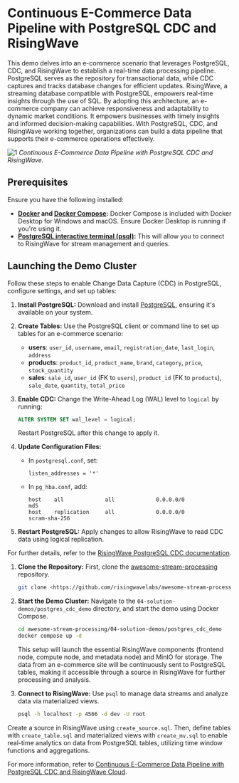 # Continuous E-Commerce Data Pipeline with PostgreSQL CDC and RisingWave

This demo delves into an e-commerce scenario that leverages PostgreSQL, CDC, and RisingWave to establish a real-time data processing pipeline. PostgreSQL serves as the repository for transactional data, while CDC captures and tracks database changes for efficient updates. RisingWave, a streaming database compatible with PostgreSQL, empowers real-time insights through the use of SQL. By adopting this architecture, an e-commerce company can achieve responsiveness and adaptability to dynamic market conditions. It empowers businesses with timely insights and informed decision-making capabilities. With PostgreSQL, CDC, and RisingWave working together, organizations can build a data pipeline that supports their e-commerce operations effectively.

![1](https://github.com/user-attachments/assets/e7f59bee-9d7f-487a-ad62-5b5a6d6bfd54)
*Continuous E-Commerce Data Pipeline with PostgreSQL CDC and RisingWave.*

## Prerequisites

Ensure you have the following installed:

- **[Docker](https://docs.docker.com/get-docker/) and [Docker Compose](https://docs.docker.com/compose/install/):** Docker Compose is included with Docker Desktop for Windows and macOS. Ensure Docker Desktop is running if you're using it.
- **[PostgreSQL interactive terminal (psql)](https://www.postgresql.org/download/):** This will allow you to connect to RisingWave for stream management and queries.

## Launching the Demo Cluster

Follow these steps to enable Change Data Capture (CDC) in PostgreSQL, configure settings, and set up tables:

1. **Install PostgreSQL:** Download and install [PostgreSQL](https://www.postgresql.org/download/), ensuring it's available on your system.
2. **Create Tables:** Use the PostgreSQL client or command line to set up tables for an e-commerce scenario:
    - **users**: `user_id`, `username`, `email`, `registration_date`, `last_login`, `address`
    - **products**: `product_id`, `product_name`, `brand`, `category`, `price`, `stock_quantity`
    - **sales**: `sale_id`, `user_id` (FK to `users`), `product_id` (FK to `products`), `sale_date`, `quantity`, `total_price`
3. **Enable CDC:** Change the Write-Ahead Log (WAL) level to `logical` by running:
    
    ```sql
    ALTER SYSTEM SET wal_level = logical;
    ```
    
    Restart PostgreSQL after this change to apply it.
    
4. **Update Configuration Files:**
    - In `postgresql.conf`, set:
        
        ```
        listen_addresses = '*'
        ```
        
    - In `pg_hba.conf`, add:
        
        ```
        host    all             all             0.0.0.0/0               md5
        host    replication     all             0.0.0.0/0               scram-sha-256
        ```
        
5. **Restart PostgreSQL:** Apply changes to allow RisingWave to read CDC data using logical replication.

For further details, refer to the [RisingWave PostgreSQL CDC documentation](https://docs.risingwave.com/docs/current/ingest-from-postgres-cdc/).

1. **Clone the Repository:** First, clone the [awesome-stream-processing](https://github.com/risingwavelabs/awesome-stream-processing) repository.
    
    ```bash
    git clone <https://github.com/risingwavelabs/awesome-stream-processing.git>
    ```
    
2. **Start the Demo Cluster:** Navigate to the `04-solution-demos/postgres_cdc_demo` directory, and start the demo using Docker Compose.
    
    ```bash
    cd awesome-stream-processing/04-solution-demos/postgres_cdc_demo
    docker compose up -d
    ```
    
    This setup will launch the essential RisingWave components (frontend node, compute node, and metadata node) and MinIO for storage. The data from an e-commerce site will be continuously sent to PostgreSQL tables, making it accessible through a source in RisingWave for further processing and analysis.
    
3. **Connect to RisingWave:** Use `psql` to manage data streams and analyze data via materialized views.
    
    ```bash
    psql -h localhost -p 4566 -d dev -U root
    ```
    

Create a source in RisingWave using `create_source.sql`. Then, define tables with `create_table.sql` and materialized views with `create_mv.sql` to enable real-time analytics on data from PostgreSQL tables, utilizing time window functions and aggregations.

For more information, refer to [Continuous E-Commerce Data Pipeline with PostgreSQL CDC and RisingWave Cloud](https://risingwave.com/blog/continuous-e-commerce-data-pipeline-with-postgresql-cdc-and-risingwave-cloud/).
